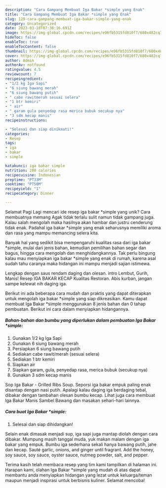 ```yaml
---
description: "Cara Gampang Membuat Iga Bakar *simple yang Enak"
title: "Cara Gampang Membuat Iga Bakar *simple yang Enak"
slug: 129-cara-gampang-membuat-iga-bakar-simple-yang-enak
category: Uncategorized
date: 2023-03-18T07:38:16.691Z
image: https://img-global.cpcdn.com/recipes/e96fb5315fd810f7/680x482cq70/iga-bakar-simple-foto-resep-utama.jpg
hideToc: false
enableToc: true
enableTocContent: false
thumbnail: https://img-global.cpcdn.com/recipes/e96fb5315fd810f7/680x482cq70/iga-bakar-simple-foto-resep-utama.jpg
cover: https://img-global.cpcdn.com/recipes/e96fb5315fd810f7/680x482cq70/iga-bakar-simple-foto-resep-utama.jpg
author: Admin
authorAv: notfound
ratingvalue: 4.5
reviewcount: 7
recipeingredient:
- "1/2 kg Iga Sapi"
- "6 siung bawang merah"
- "6 siung bawang putih"
- " cabe rawitmerah sesuai selera"
- "1 btr kemiri"
- " air"
- " garam gula penyedap rasa merica bubuk secukup nya"
- "3 sdm kecap manis"
recipeinstructions:

- "Selesai dan siap dinikmati!"
categories:
- Resep
tags:
- iga
- bakar
- simple

katakunci: iga bakar simple 
nutrition: 280 calories
recipecuisine: Indonesian
preptime: "PT33M"
cooktime: "PT50M"
recipeyield: "1"
recipecategory: Dinner

---
```



Selamat Pagi Lagi mencari ide resep iga bakar *simple yang unik? Cara membuatnya memang Agak tidak terlalu sulit namun tidak gampang juga. Kalau salah mengolah maka hasilnya akan hambar dan justru cenderung tidak enak. Padahal iga bakar *simple yang enak seharusnya memiliki aroma dan rasa yang mampu memancing selera kita.


Banyak hal yang sedikit bisa mempengaruhi kualitas rasa dari iga bakar *simple, mulai dari jenis bahan, kemudian pemilihan bahan segar dan bagus, hingga cara mengolah dan menghidangkannya. Tak perlu bingung kalau mau menyiapkan iga bakar *simple yang enak di rumah, karena asal sudah tahu caranya maka hidangan ini mampu menjadi sajian istimewa.

Lengkap dengan saus rendam daging dan olesan. intro Lembut, Gurih, Manis! Resep IGA BAKAR KECAP Kualitas Restoran. Abis kurban, jangan sampe kelewat nih daging iga.


Berikut ini ada beberapa cara mudah dan praktis yang dapat diterapkan untuk mengolah iga bakar *simple yang siap dikreasikan. Kamu dapat membuat Iga Bakar *simple menggunakan 8 jenis bahan dan 0 tahap pembuatan. Berikut ini cara dalam menyiapkan hidangannya.

<!--inarticleads1-->

##### Bahan-bahan dan bumbu yang diperlukan dalam pembuatan Iga Bakar *simple:

1. Gunakan 1/2 kg Iga Sapi
1. Gunakan 6 siung bawang merah
1. Persiapkan 6 siung bawang putih
1. Sediakan  cabe rawit/merah (sesuai selera)
1. Sediakan 1 btr kemiri
1. Siapkan  air
1. Siapkan  garam, gula, penyedap rasa, merica bubuk (secukup nya)
1. Gunakan 3 sdm kecap manis


Sop Iga Bakar - Grilled Ribs Soup. Seporsi iga bakar empuk paling enak disantap dengan nasi putih. Apalagi kalau daging iga berdaging tebal, dibakar dengan tambahan olesan bumbu kecap. Lihat juga cara membuat Iga Bakar Manis Sambel Bawang dan masakan sehari-hari lainnya. 

<!--inarticleads2-->

##### Cara buat Iga Bakar *simple:


1. Selesai dan siap dihidangkan!

Selain enak dimasak menjadi sup, iga sapi juga mantap diolah dengan cara dibakar. Mumpung masih tanggal muda, yuk makan malam dengan iga bakar yang empuk. Bumbu iga sederhana sekali hanya bawang putih, jahe dan kecap. Sauté garlic, onions, and ginger until fragrant. Add the honey, soy sauce, soy sauce, oyster sauce, nutmeg powder, salt, and pepper. 

Terima kasih telah membaca resep yang tim kami tampilkan di halaman ini. Harapan kami, olahan Iga Bakar *simple yang mudah di atas dapat membantu anda menyiapkan hidangan yang lezat untuk keluarga/teman maupun menjadi inspirasi untuk berbisnis kuliner. Selamat mencoba!
